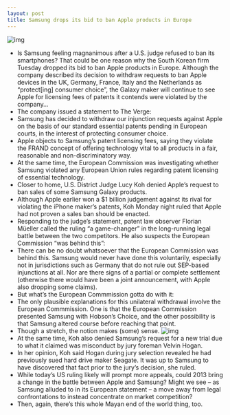 ```yaml
---
layout: post
title: Samsung drops its bid to ban Apple products in Europe
---
```

![img](http://media.idownloadblog.com/wp-content/uploads/2012/07/Apple-vs-Samsung-Apple-before-and-after-iPhone.jpg)
* Is Samsung feeling magnanimous after a U.S. judge refused to ban its smartphones? That could be one reason why the South Korean firm Tuesday dropped its bid to ban Apple products in Europe. Although the company described its decision to withdraw requests to ban Apple devices in the UK, Germany, France, Italy and the Netherlands as “protect[ing] consumer choice”, the Galaxy maker will continue to see Apple for licensing fees of patents it contends were violated by the company…
* The company issued a statement to The Verge:
* Samsung has decided to withdraw our injunction requests against Apple on the basis of our standard essential patents pending in European courts, in the interest of protecting consumer choice.
* Apple objects to Samsung’s patent licensing fees, saying they violate the FRAND concept of offering technology vital to all products in a fair, reasonable and non-discriminatory way.
* At the same time, the European Commission was investigating whether Samsung violated any European Union rules regarding patent licensing of essential technology.
* Closer to home, U.S. District Judge Lucy Koh denied Apple’s request to ban sales of some Samsung Galaxy products.
* Although Apple earlier won a $1 billion judgement against its rival for violating the iPhone maker’s patents, Koh Monday night ruled that Apple had not proven a sales ban should be enacted.
* Responding to the judge’s statement, patent law observer Florian Müeller called the ruling “a game-changer” in the long-running legal battle between the two competitors. He also suspects the European Commission “was behind this”:
* There can be no doubt whatsoever that the European Commission was behind this. Samsung would never have done this voluntarily, especially not in jurisdictions such as Germany that do not rule out SEP-based injunctions at all. Nor are there signs of a partial or complete settlement (otherwise there would have been a joint announcement, with Apple also dropping some claims).
* But what’s the European Commmission gotta do with it:
* The only plausible explanations for this unilateral withdrawal involve the European Commmission. One is that the European Commission presented Samsung with Hobson’s Choice, and the other possibility is that Samsung altered course before reaching that point.
* Though a stretch, the notion makes (some) sense.
![img](http://media.idownloadblog.com/wp-content/uploads/2012/05/Samsung-Galaxy-S-III-teaser-inspired-by-nature-designed-by-humans.jpg)
* At the same time, Koh also denied Samsung’s request for a new trial due to what it claimed was misconduct by jury foreman Velvin Hogan.
* In her opinion, Koh said Hogan during jury selection revealed he had previously sued hard drive maker Seagate. It was up to Samsung to have discovered that fact prior to the jury’s decision, she ruled.
* While today’s US ruling likely will prompt more appeals, could 2013 bring a change in the battle between Apple and Samsung? Might we see – as Samsung alluded to in its European statement – a move away from legal confrontations to instead concentrate on market competition?
* Then, again, there’s this whole Mayan end of the world thing, too.

